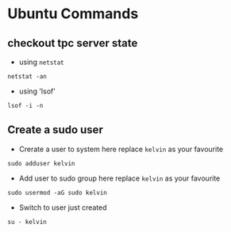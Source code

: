 # Ubuntu Commands

## checkout tpc server state
- using `netstat`
```shell
netstat -an
```
- using 'lsof'
```shell
lsof -i -n
```

## Create a sudo user

- Crerate a user to system
here replace `kelvin` as your favourite
```shell
sudo adduser kelvin
```

- Add user to sudo group
here replace `kelvin` as your favourite
```shell
sudo usermod -aG sudo kelvin
```

- Switch to user just created
```shell
su - kelvin
```

